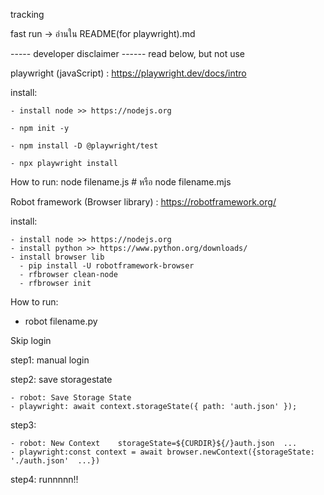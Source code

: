 tracking

fast run -> อ่านใน README(for playwright).md

----- developer disclaimer ------ read below, but not use

playwright (javaScript) : https://playwright.dev/docs/intro

install:

    - install node >> https://nodejs.org

    - npm init -y

    - npm install -D @playwright/test

    - npx playwright install

How to run:
node filename.js # หรือ
node filename.mjs

Robot framework (Browser library) : https://robotframework.org/

install:

    - install node >> https://nodejs.org
    - install python >> https://www.python.org/downloads/
    - install browser lib
      - pip install -U robotframework-browser
      - rfbrowser clean-node
      - rfbrowser init

How to run:

- robot filename.py

Skip login

step1: manual login

step2: save storagestate

    - robot: Save Storage State
    - playwright: await context.storageState({ path: 'auth.json' });

step3:

    - robot: New Context    storageState=${CURDIR}${/}auth.json  ...
    - playwright:const context = await browser.newContext({storageState: './auth.json'  ...})

step4: runnnnn!!

